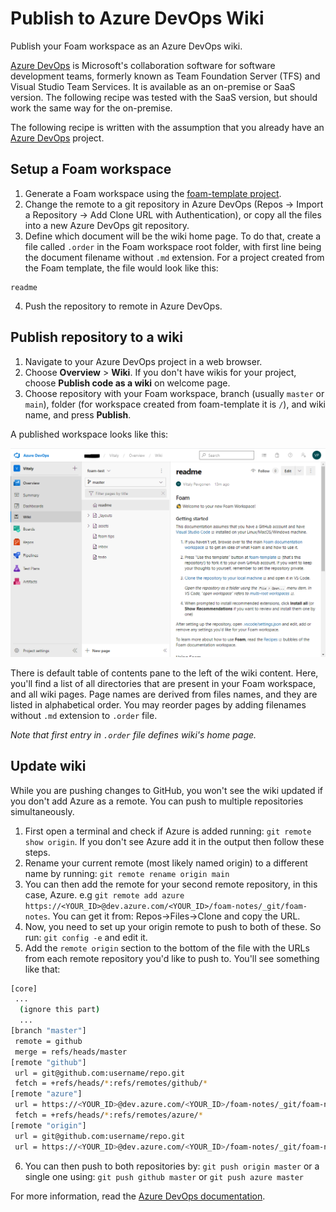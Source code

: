 # Publish to Azure DevOps Wiki

Publish your Foam workspace as an Azure DevOps wiki.

[Azure DevOps](https://azure.microsoft.com/en-us/services/devops/) is Microsoft's collaboration software for software development teams, formerly known as Team Foundation Server (TFS) and Visual Studio Team Services. It is available as an on-premise or SaaS version. The following recipe was tested with the SaaS version, but should work the same way for the on-premise.

The following recipe is written with the assumption that you already have an [Azure DevOps](https://azure.microsoft.com/en-us/services/devops/) project.

## Setup a Foam workspace

1. Generate a Foam workspace using the [foam-template project](https://github.com/foambubble/foam-template).
2. Change the remote to a git repository in Azure DevOps (Repos -> Import a Repository -> Add Clone URL with Authentication), or copy all the files into a new Azure DevOps git repository.
3. Define which document will be the wiki home page. To do that, create a file called `.order` in the Foam workspace root folder, with first line being the document filename without `.md` extension. For a project created from the Foam template, the file would look like this:

```
readme
```

4. Push the repository to remote in Azure DevOps.

## Publish repository to a wiki

1. Navigate to your Azure DevOps project in a web browser.
2. Choose **Overview** > **Wiki**. If you don't have wikis for your project, choose **Publish code as a wiki** on welcome page.
3. Choose repository with your Foam workspace, branch (usually `master` or `main`), folder (for workspace created from foam-template it is `/`), and wiki name, and press **Publish**.

A published workspace looks like this:

![Azure DevOps wiki](../../static/images/azure-devops-wiki-demo.png)

There is default table of contents pane to the left of the wiki content. Here, you'll find a list of all directories that are present in your Foam workspace, and all wiki pages. Page names are derived from files names, and they are listed in alphabetical order. You may reorder pages by adding filenames without `.md` extension to `.order` file.

_Note that first entry in `.order` file defines wiki's home page._

## Update wiki

While you are pushing changes to GitHub, you won't see the wiki updated if you don't add Azure as a remote. You can push to multiple repositories simultaneously.

 1. First open a terminal and check if Azure is added running: `git remote show origin`. If you don't see Azure add it in the output then follow these steps.
 2. Rename your current remote (most likely named origin) to a different name by running: `git remote rename origin main`
 3. You can then add the remote for your second remote repository, in this case, Azure. e.g `git remote add azure https://<YOUR_ID>@dev.azure.com/<YOUR_ID>/foam-notes/_git/foam-notes`. You can get it from: Repos->Files->Clone and copy the URL.
 4. Now, you need to set up your origin remote to push to both of these. So run: `git config -e` and edit it.
 5. Add the `remote origin` section to the bottom of the file with the URLs from each remote repository you'd like to push to. You'll see something like that:

 ```bash
 [core]
  ...
   (ignore this part)
   ...
[branch "master"]
  remote = github
  merge = refs/heads/master
[remote "github"]
  url = git@github.com:username/repo.git
  fetch = +refs/heads/*:refs/remotes/github/*
[remote "azure"]
  url = https://<YOUR_ID>@dev.azure.com/<YOUR_ID>/foam-notes/_git/foam-notes
  fetch = +refs/heads/*:refs/remotes/azure/*
[remote "origin"]
  url = git@github.com:username/repo.git
  url = https://<YOUR_ID>@dev.azure.com/<YOUR_ID>/foam-notes/_git/foam-notes
 ```

 6. You can then push to both repositories by: `git push origin master` or a single one using: `git push github master` or `git push azure master`

For more information, read the [Azure DevOps documentation](https://docs.microsoft.com/en-us/azure/devops/project/wiki/publish-repo-to-wiki).
